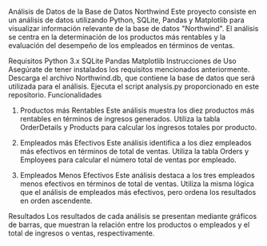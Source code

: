 Análisis de Datos de la Base de Datos Northwind
Este proyecto consiste en un análisis de datos utilizando Python, SQLite, Pandas y Matplotlib para visualizar información relevante de la base de datos "Northwind". El análisis se centra en la determinación de los productos más rentables y la evaluación del desempeño de los empleados en términos de ventas.

Requisitos
Python 3.x
SQLite
Pandas
Matplotlib
Instrucciones de Uso
Asegúrate de tener instalados los requisitos mencionados anteriormente.
Descarga el archivo Northwind.db, que contiene la base de datos que será utilizada para el análisis.
Ejecuta el script analysis.py proporcionado en este repositorio.
Funcionalidades
1. Productos más Rentables
Este análisis muestra los diez productos más rentables en términos de ingresos generados. Utiliza la tabla OrderDetails y Products para calcular los ingresos totales por producto.

2. Empleados más Efectivos
Este análisis identifica a los diez empleados más efectivos en términos de total de ventas. Utiliza la tabla Orders y Employees para calcular el número total de ventas por empleado.

3. Empleados Menos Efectivos
Este análisis destaca a los tres empleados menos efectivos en términos de total de ventas. Utiliza la misma lógica que el análisis de empleados más efectivos, pero ordena los resultados en orden ascendente.

Resultados
Los resultados de cada análisis se presentan mediante gráficos de barras, que muestran la relación entre los productos o empleados y el total de ingresos o ventas, respectivamente.